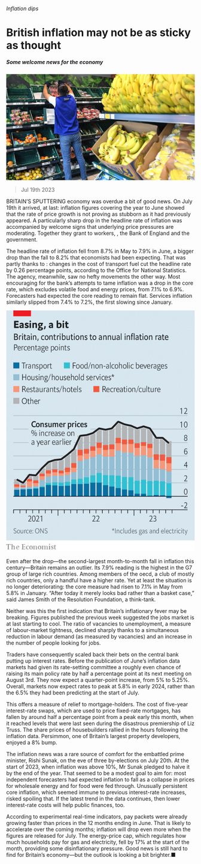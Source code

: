 ###### Inflation dips

# British inflation may not be as sticky as thought 

##### Some welcome news for the economy 

![image](images/20230722_BRP502.jpg) 

> Jul 19th 2023 

BRITAIN’S SPUTTERING economy was overdue a bit of good news. On July 19th it arrived, at last: inflation figures covering the year to June showed that the rate of price growth is not proving as stubborn as it had previously appeared. A particularly sharp drop in the headline rate of inflation was accompanied by welcome signs that underlying price pressures are moderating. Together they grant  to workers, , the Bank of England and the government.

The headline rate of inflation fell from 8.7% in May to 7.9% in June, a bigger drop than the fall to 8.2% that economists had been expecting. That was partly thanks to : changes in the cost of transport fuel cut the headline rate by 0.26 percentage points, according to the Office for National Statistics. The agency, meanwhile, saw no hefty movements the other way. Most encouraging for the bank’s attempts to tame inflation was a drop in the core rate, which excludes volatile food and energy prices, from 7.1% to 6.9%. Forecasters had expected the core reading to remain flat. Services inflation similarly slipped from 7.4% to 7.2%, the first slowing since January. 

![image](images/20230722_BRC012.png) 


Even after the drop—the second-largest month-to-month fall in inflation this century—Britain remains an outlier. Its 7.9% reading is the highest in the G7 group of large rich countries. Among members of the oecd, a club of mostly rich countries, only a handful have a higher rate. Yet at least the situation is no longer deteriorating: the core measure had risen to 7.1% in May from 5.8% in January. “After today it merely looks bad rather than a basket case,” said James Smith of the Resolution Foundation, a think-tank. 

Neither was this the first indication that Britain’s inflationary fever may be breaking. Figures published the previous week suggested the jobs market is at last starting to cool. The ratio of vacancies to unemployment, a measure of labour-market tightness, declined sharply thanks to a simultaneous reduction in labour demand (as measured by vacancies) and an increase in the number of people looking for jobs. 

Traders have consequently scaled back their bets on the central bank putting up interest rates. Before the publication of June’s inflation data markets had given its rate-setting committee a roughly even chance of raising its main policy rate by half a percentage point at its next meeting on August 3rd. They now expect a quarter-point increase, from 5% to 5.25%. Overall, markets now expect rates to peak at 5.8% in early 2024, rather than the 6.5% they had been predicting at the start of July. 

This offers a measure of relief to mortgage-holders. The cost of five-year interest-rate swaps, which are used to price fixed-rate mortgages, has fallen by around half a percentage point from a peak early this month, when it reached levels that were last seen during the disastrous premiership of Liz Truss. The share prices of housebuilders rallied in the hours following the inflation data. Persimmon, one of Britain’s largest property developers, enjoyed a 8% bump.

The inflation news was a rare source of comfort for the embattled prime minister, Rishi Sunak, on the eve of three by-elections on July 20th. At the start of 2023, when inflation was above 10%, Mr Sunak pledged to halve it by the end of the year. That seemed to be a modest goal to aim for: most independent forecasters had expected inflation to fall as a collapse in prices for wholesale energy and for food were fed through. Unusually persistent core inflation, which seemed immune to previous interest-rate increases, risked spoiling that. If the latest trend in the data continues, then lower interest-rate costs will help public finances, too.

According to experimental real-time indicators, pay packets were already growing faster than prices in the 12 months ending in June. That is likely to accelerate over the coming months; inflation will drop even more when the figures are released for July. The energy-price cap, which regulates how much households pay for gas and electricity, fell by 17% at the start of the month, providing some disinflationary pressure. Good news is still hard to find for Britain’s economy—but the outlook is looking a bit brighter.■


